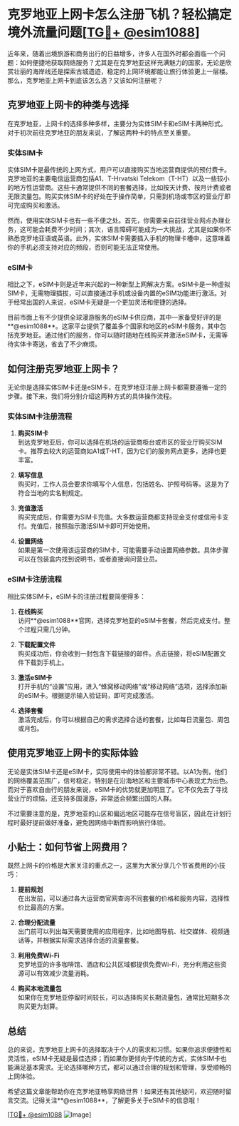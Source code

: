 # 克罗地亚上网卡怎么注册飞机？轻松搞定境外流量问题[[TG💪+ @esim1088](https://t.me/s/esim1088)]

近年来，随着出境旅游和商务出行的日益增多，许多人在国外时都会面临一个问题：如何便捷地获取网络服务？尤其是在克罗地亚这样充满魅力的国家，无论是欣赏壮丽的海岸线还是探索古城遗迹，稳定的上网环境都能让旅行体验更上一层楼。那么，克罗地亚上网卡到底该怎么选？又该如何注册呢？

## 克罗地亚上网卡的种类与选择

在克罗地亚，上网卡的选择多种多样，主要分为实体SIM卡和eSIM卡两种形式。对于初次前往克罗地亚的朋友来说，了解这两种卡的特点至关重要。

### 实体SIM卡

实体SIM卡是最传统的上网方式，用户可以直接购买当地运营商提供的预付费卡。克罗地亚的主要电信运营商包括A1、T-Hrvatski Telekom（T-HT）以及一些较小的地方性运营商。这些卡通常提供不同的套餐选择，比如按天计费、按月计费或者无限流量包。购买实体SIM卡的好处在于操作简单，只需到机场或市区的营业厅即可完成购买和激活。

然而，使用实体SIM卡也有一些不便之处。首先，你需要亲自前往营业网点办理业务，这可能会耗费不少时间；其次，语言障碍可能成为一大挑战，尤其是如果你不熟悉克罗地亚语或英语。此外，实体SIM卡需要插入手机的物理卡槽中，这意味着你的手机必须支持对应的频段，否则可能无法正常使用。

### eSIM卡

相比之下，eSIM卡则是近年来兴起的一种新型上网解决方案。eSIM卡是一种虚拟SIM卡，无需物理插拔，可以直接通过手机或设备内置的eSIM功能进行激活。对于经常出国的人来说，eSIM卡无疑是一个更加灵活和便捷的选择。

目前市面上有不少提供全球漫游服务的eSIM卡供应商，其中一家备受好评的是**@esim1088**。这家平台提供了覆盖多个国家和地区的eSIM卡服务，其中包括克罗地亚。通过他们的服务，你可以随时随地在线购买并激活eSIM卡，无需等待实体卡寄送，省去了不少麻烦。

## 如何注册克罗地亚上网卡？

无论你是选择实体SIM卡还是eSIM卡，在克罗地亚注册上网卡都需要遵循一定的步骤。接下来，我们将分别介绍这两种方式的具体操作流程。

### 实体SIM卡注册流程

1. **购买SIM卡**  
   到达克罗地亚后，你可以选择在机场的运营商柜台或市区的营业厅购买SIM卡。推荐去较大的运营商如A1或T-HT，因为它们的服务网点更多，选择也更丰富。

2. **填写信息**  
   购买时，工作人员会要求你填写个人信息，包括姓名、护照号码等。这是为了符合当地的实名制规定。

3. **充值激活**  
   购买完成后，你需要为SIM卡充值。大多数运营商都支持现金支付或信用卡支付。充值后，按照指示激活SIM卡即可开始使用。

4. **设置网络**  
   如果是第一次使用该运营商的SIM卡，可能需要手动设置网络参数。具体步骤可以在包装盒内找到说明书，或者直接询问营业员。

### eSIM卡注册流程

相比实体SIM卡，eSIM卡的注册过程要简便得多：

1. **在线购买**  
   访问**@esim1088**官网，选择克罗地亚的eSIM卡套餐，然后完成支付。整个过程只需几分钟。

2. **下载配置文件**  
   购买成功后，你会收到一封包含下载链接的邮件。点击链接，将eSIM配置文件下载到手机上。

3. **激活eSIM卡**  
   打开手机的“设置”应用，进入“蜂窝移动网络”或“移动网络”选项，选择添加新的eSIM卡。根据提示输入验证码，即可完成激活。

4. **选择套餐**  
   激活完成后，你可以根据自己的需求选择合适的套餐，比如每日流量包、周包或月包。

## 使用克罗地亚上网卡的实际体验

无论是实体SIM卡还是eSIM卡，实际使用中的体验都非常不错。以A1为例，他们的网络覆盖范围广，信号稳定，特别是在沿海地区和主要城市中心表现尤为出色。而对于喜欢自由行的朋友来说，eSIM卡的优势就更加明显了。它不仅免去了寻找营业厅的烦恼，还支持多国漫游，非常适合频繁出国的人群。

不过需要注意的是，克罗地亚的山区和偏远地区可能存在信号盲区，因此在计划行程时最好提前做好准备，避免因网络中断而影响旅行体验。

## 小贴士：如何节省上网费用？

既然上网卡的价格是大家关注的重点之一，这里为大家分享几个节省费用的小技巧：

1. **提前规划**  
   在出发前，可以通过各大运营商官网查询不同套餐的价格和服务内容，选择性价比最高的方案。

2. **合理分配流量**  
   出门前可以列出每天需要使用的应用程序，比如地图导航、社交媒体、视频通话等，并根据实际需求选择合适的流量套餐。

3. **利用免费Wi-Fi**  
   克罗地亚的许多咖啡馆、酒店和公共区域都提供免费Wi-Fi，充分利用这些资源可以有效减少流量消耗。

4. **购买本地流量包**  
   如果你在克罗地亚停留时间较长，可以选择购买长期流量包，通常比短期多次购买更为划算。

## 总结

总的来说，克罗地亚上网卡的选择取决于个人的需求和习惯。如果你追求便捷性和灵活性，eSIM卡无疑是最佳选择；而如果你更倾向于传统的方式，实体SIM卡也能满足基本需求。无论选择哪种方式，都可以通过合理的规划和管理，享受顺畅的上网体验。

希望这篇文章能帮助你在克罗地亚畅享网络世界！如果还有其他疑问，欢迎随时留言交流。记得关注**@esim1088**，了解更多关于eSIM卡的信息哦！

[[TG💪+ @esim1088](https://t.me/s/esim1088) ![Image](https://i.postimg.cc/4NQfJmqS/Snipaste-2025-05-13-00-14-12.png)]